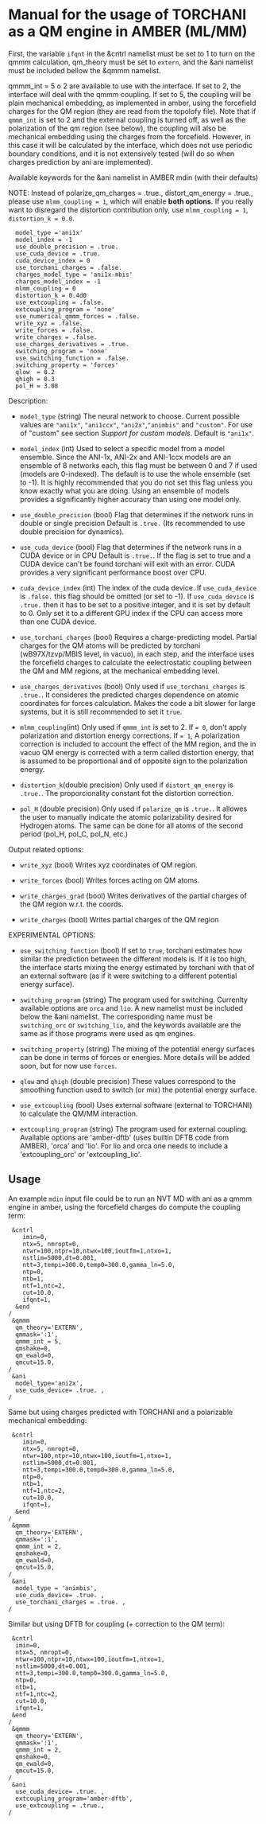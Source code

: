 # Manual for the usage of TORCHANI as a QM engine in AMBER (ML/MM)

First, the variable `ifqnt` in the &cntrl namelist must be set to 1 to turn on
the qmmm calculation, qm_theory must be set to `extern`, and the &ani namelist
must be included bellow the &qmmm namelist.

qmmm_int = 5 o 2 are available to use with the interface. If set to 2, the
interface will deal with the qmmm coupling. If set to 5, the coupling will be
plain mechanical embedding, as implemented in amber, using the forcefield
charges for the QM region (they are read from the topolofy file). Note that if
`qmmm_int` is set to 2 and the external coupling is turned off, as well as the
polarization of the qm region (see below), the coupling will also be mechanical
embedding using the charges from the forcefield. However, in this case it will
be calculated by the interface, which does not use periodic boundary
conditions, and it is not extensively tested (will do so when charges
prediction by ani are implemented).

Available keywords for the &ani namelist in AMBER mdin (with their defaults)

NOTE: Instead of polarize_qm_charges = .true., distort_qm_energy = .true., please use
`mlmm_coupling = 1`, which will enable **both options**. If you really want to disregard
the distortion contribution only, use `mlmm_coupling = 1`, `distortion_k = 0.0`.

      model_type ='ani1x'
      model_index = -1
      use_double_precision = .true.
      use_cuda_device = .true.
      cuda_device_index = 0
      use_torchani_charges = .false.
      charges_model_type = 'ani1x-mbis'
      charges_model_index = -1
      mlmm_coupling = 0
      distortion_k = 0.4d0
      use_extcoupling = .false.
      extcoupling_program = 'none'
      use_numerical_qmmm_forces = .false.
      write_xyz = .false.
      write_forces = .false.
      write_charges = .false.
      use_charges_derivatives = .true.
      switching_program = 'none'
      use_switching_function = .false.
      switching_property = 'forces'
      qlow  = 0.2
      qhigh = 0.3
      pol_H = 3.08
Description:


- `model_type` (string)
  The neural network to choose. Current possible values are `"ani1x"`,
  `"ani1ccx"`, `"ani2x"`,`"animbis"`  and `"custom"`. For use of "custom" see
  section *Support for custom models*. Default is `"ani1x"`.

- `model_index` (int)
  Used to select a specific model from a model ensemble. Since the ANI-1x,
  ANI-2x and ANI-1ccx models are an ensemble of 8 networks each, this flag must
  be between 0 and 7 if used (models are 0-indexed). The default is to use the
  whole ensemble (set to -1). It is highly recommended that you do not set this
  flag unless you know exactly what you are doing. Using an ensemble of models
  provides a significantly higher accuracy than using one model only.

- `use_double_precision` (bool)
  Flag that determines if the network runs in double or single precision
  Default is `.true.` (Its recommended to use double precision for dynamics).

- `use_cuda_device` (bool)
  Flag that determines if the network runs in a CUDA device or in CPU
  Default is `.true.`. If the flag is set to true and a CUDA device can't be
  found torchani will exit with an error. CUDA provides a very significant
  performance boost over CPU.

- `cuda_device_index` (int)
  The index of the cuda device. If `use_cuda_device` is `.false.` this flag should be
  omitted (or set to -1). If `use_cuda_device` is `.true.` then it has to be set to a
  positive integer, and it is set by default to 0. Only set it to a different GPU index
  if the CPU can access more than one CUDA device.

- `use_torchani_charges` (bool)
   Requires a charge-predicting model. Partial charges for the QM atoms will be
   predicted by torchani (wB97X/tzvp/MBIS level, in vacuo), in each step, and the
   interface uses the forcefield charges to calculate the eelectrostatic coupling
   between the QM and MM regions, at the mechanical embedding level.

- `use_charges_derivatives` (bool)
   Only used if `use_torchani_charges` is `.true.`. It consideres the predicted charges
   dependence on atomic coordinates for forces calculation. Makes the code a bit slower
   for large systems, but it is still recommended to set it `true`.

- `mlmm_coupling`(int)
    Only used if `qmmm_int` is set to 2.
    If `= 0`, don't apply polarization and distortion energy corrections. If `= 1`, A
    polarization correction is included to account the effect of the MM region, and
    the in vacuo QM energy is corrected with a term called distortion energy, that is
    assumed to be proportional and of opposite sign to the polarization energy.

- `distortion_k`(double precision)
   Only used if `distort_qm_energy` is `.true.`. The proporcionality constant
   fot the distortion correction.

- `pol_H` (double precision)
  Only used  if `polarize_qm` is `.true.`. It allowes the user to manually
  indicate the atomic polarizability desired for Hydrogen atoms. The same can
  be done for all atoms of the second period (pol_H, pol_C, pol_N, etc.)

Output related options:
- `write_xyz` (bool)
   Writes xyz coordinates of QM region.

- `write_forces` (bool)
   Writes forces acting on QM atoms.

- `write_charges_grad` (bool)
   Writes derivatives of the partial charges of the QM region w.r.t. the coords.

- `write_charges` (bool)
   Writes partial charges of the QM region

EXPERIMENTAL OPTIONS:

- `use_switching_function` (bool)
  If set to `true`, torchani estimates how similar the prediction between the
  different models is. If it is too high, the interface starts mixing the
  energy estimated by torchani with that of an external software (as if it were
  switching to a different potential energy surface).

- `switching_program` (string)
  The program used for switching. Currenlty available options are `orca` and
  `lio`. A new namelist must be included below the &ani namelist. The
  corresponding name must be `switching_orc` or `switching_lio`, and the
  keywords available are the same as if those programs were used as qm engines.

- `switching_property` (string)
  The mixing of the potential energy surfaces can be done in terms of forces or
  energies. More details will be added soon, but for now use `forces`.

- `qlow` and `qhigh` (double precision)
  These values correspond to the smoothing function used to switch (or mix) the
  potential energy surface.

- `use_extcoupling` (bool)
  Uses external software (external to TORCHANI) to calculate the QM/MM
  interaction.

- `extcoupling_program` (string)
  The program used for external coupling. Available options are 'amber-dftb'
  (uses builtin DFTB code from AMBER), 'orca' and 'lio'. For lio and orca one
  needs to include a 'extcoupling_orc' or 'extcoupling_lio'.

## Usage

An example `mdin` input file could be to run an NVT MD with ani as a qmmm
engine in amber, using the forcefield charges do compute the coupling term:


```
 &cntrl
    imin=0,
    ntx=5, nmropt=0,
    ntwr=100,ntpr=10,ntwx=100,ioutfm=1,ntxo=1,
    nstlim=5000,dt=0.001,
    ntt=3,tempi=300.0,temp0=300.0,gamma_ln=5.0,
    ntp=0,
    ntb=1,
    ntf=1,ntc=2,
    cut=10.0,
    ifqnt=1,
  &end
/
 &qmmm
  qm_theory='EXTERN',
  qmmask=':1',
  qmmm_int = 5,
  qmshake=0,
  qm_ewald=0,
  qmcut=15.0,
/
 &ani
  model_type='ani2x',
  use_cuda_device= .true. ,
/
```

Same but using charges predicted with TORCHANI and a polarizable mechanical embedding:


```
 &cntrl
    imin=0,
    ntx=5, nmropt=0,
    ntwr=100,ntpr=10,ntwx=100,ioutfm=1,ntxo=1,
    nstlim=5000,dt=0.001,
    ntt=3,tempi=300.0,temp0=300.0,gamma_ln=5.0,
    ntp=0,
    ntb=1,
    ntf=1,ntc=2,
    cut=10.0,
    ifqnt=1,
  &end
/
 &qmmm
  qm_theory='EXTERN',
  qmmask=':1',
  qmmm_int = 2,
  qmshake=0,
  qm_ewald=0,
  qmcut=15.0,
/
 &ani
  model_type = 'animbis',
  use_cuda_device= .true. ,
  use_torchani_charges = .true. ,
/
```

Similar but using DFTB for coupling (+ correction to the QM term):

```
 &cntrl
  imin=0,
  ntx=5, nmropt=0,
  ntwr=100,ntpr=10,ntwx=100,ioutfm=1,ntxo=1,
  nstlim=5000,dt=0.001,
  ntt=3,tempi=300.0,temp0=300.0,gamma_ln=5.0,
  ntp=0,
  ntb=1,
  ntf=1,ntc=2,
  cut=10.0,
  ifqnt=1,
 &end
/
 &qmmm
  qm_theory='EXTERN',
  qmmask=':1',
  qmmm_int = 2,
  qmshake=0,
  qm_ewald=0,
  qmcut=15.0,
/
 &ani
  use_cuda_device= .true. ,
  extcoupling_program='amber-dftb',
  use_extcoupling = .true.,
/
```
